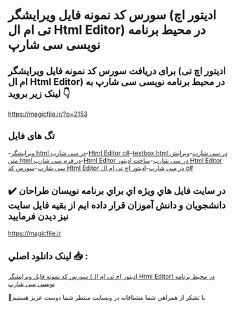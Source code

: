 # سورس کد نمونه فایل ویرایشگر (ادیتور اچ تی ام ال Html Editor)  در محیط برنامه نویسی سی شارپ

## برای دریافت سورس کد نمونه فایل ویرایشگر (ادیتور اچ تی ام ال Html Editor)  در محیط برنامه نویسی سی شارپ به لینک زیر بروید 👇

https://magicfile.ir/?p=2153

## تگ های فایل

-[ویرایشگر html در سی شارپ](https://magicfile.ir/product/%d9%88%db%8c%d8%b1%d8%a7%db%8c%d8%b4%da%af%d8%b1-html-%d8%af%d8%b1-%d9%85%d8%ad%db%8c%d8%b7-%d8%a8%d8%b1%d9%86%d8%a7%d9%85%d9%87-%d9%86%d9%88%db%8c%d8%b3%db%8c-%d8%b3%db%8c-%d8%b4%d8%a7%d8%b1%d9%be/)-[Html Editor c#](https://magicfile.ir/product/%d9%88%db%8c%d8%b1%d8%a7%db%8c%d8%b4%da%af%d8%b1-html-%d8%af%d8%b1-%d9%85%d8%ad%db%8c%d8%b7-%d8%a8%d8%b1%d9%86%d8%a7%d9%85%d9%87-%d9%86%d9%88%db%8c%d8%b3%db%8c-%d8%b3%db%8c-%d8%b4%d8%a7%d8%b1%d9%be/)-[textbox html در سی شارپ](https://magicfile.ir/product/%d9%88%db%8c%d8%b1%d8%a7%db%8c%d8%b4%da%af%d8%b1-html-%d8%af%d8%b1-%d9%85%d8%ad%db%8c%d8%b7-%d8%a8%d8%b1%d9%86%d8%a7%d9%85%d9%87-%d9%86%d9%88%db%8c%d8%b3%db%8c-%d8%b3%db%8c-%d8%b4%d8%a7%d8%b1%d9%be/)-[ویرایش متن html در فرم سی شارپ](https://magicfile.ir/product/%d9%88%db%8c%d8%b1%d8%a7%db%8c%d8%b4%da%af%d8%b1-html-%d8%af%d8%b1-%d9%85%d8%ad%db%8c%d8%b7-%d8%a8%d8%b1%d9%86%d8%a7%d9%85%d9%87-%d9%86%d9%88%db%8c%d8%b3%db%8c-%d8%b3%db%8c-%d8%b4%d8%a7%d8%b1%d9%be/)-[Html Editor در سی شارپ](https://magicfile.ir/product/%d9%88%db%8c%d8%b1%d8%a7%db%8c%d8%b4%da%af%d8%b1-html-%d8%af%d8%b1-%d9%85%d8%ad%db%8c%d8%b7-%d8%a8%d8%b1%d9%86%d8%a7%d9%85%d9%87-%d9%86%d9%88%db%8c%d8%b3%db%8c-%d8%b3%db%8c-%d8%b4%d8%a7%d8%b1%d9%be/)-[ساخت ادیتور Html Editor سی شارپ](https://magicfile.ir/product/%d9%88%db%8c%d8%b1%d8%a7%db%8c%d8%b4%da%af%d8%b1-html-%d8%af%d8%b1-%d9%85%d8%ad%db%8c%d8%b7-%d8%a8%d8%b1%d9%86%d8%a7%d9%85%d9%87-%d9%86%d9%88%db%8c%d8%b3%db%8c-%d8%b3%db%8c-%d8%b4%d8%a7%d8%b1%d9%be/)-[سورس کد Html Editor در سی شارپ](https://magicfile.ir/product/%d9%88%db%8c%d8%b1%d8%a7%db%8c%d8%b4%da%af%d8%b1-html-%d8%af%d8%b1-%d9%85%d8%ad%db%8c%d8%b7-%d8%a8%d8%b1%d9%86%d8%a7%d9%85%d9%87-%d9%86%d9%88%db%8c%d8%b3%db%8c-%d8%b3%db%8c-%d8%b4%d8%a7%d8%b1%d9%be/)-[ادیتور اچ تی ام ال c#](https://magicfile.ir/product/%d9%88%db%8c%d8%b1%d8%a7%db%8c%d8%b4%da%af%d8%b1-html-%d8%af%d8%b1-%d9%85%d8%ad%db%8c%d8%b7-%d8%a8%d8%b1%d9%86%d8%a7%d9%85%d9%87-%d9%86%d9%88%db%8c%d8%b3%db%8c-%d8%b3%db%8c-%d8%b4%d8%a7%d8%b1%d9%be/)

## ✔️ در سايت فايل هاي ويژه اي براي برنامه نويسان طراحان دانشجويان و دانش آموزان قرار داده ايم از بقيه فايل سايت نيز ديدن فرماييد

https://magicfile.ir


## لينک دانلود اصلي 📥 :

[سورس کد نمونه فایل ویرایشگر (ادیتور اچ تی ام ال Html Editor)  در محیط برنامه نویسی سی شارپ](https://magicfile.ir/product/%d9%88%db%8c%d8%b1%d8%a7%db%8c%d8%b4%da%af%d8%b1-html-%d8%af%d8%b1-%d9%85%d8%ad%db%8c%d8%b7-%d8%a8%d8%b1%d9%86%d8%a7%d9%85%d9%87-%d9%86%d9%88%db%8c%d8%b3%db%8c-%d8%b3%db%8c-%d8%b4%d8%a7%d8%b1%d9%be/) 


🙏با تشکر از همراهي شما مشتاقانه در وبسایت منتظر شما دوست عزیز هستیم

